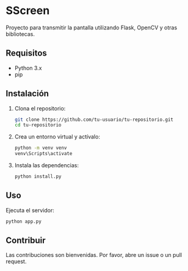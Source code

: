 # SScreen

Proyecto para transmitir la pantalla utilizando Flask, OpenCV y otras bibliotecas.

## Requisitos

- Python 3.x
- pip

## Instalación

1. Clona el repositorio:
    ```sh
    git clone https://github.com/tu-usuario/tu-repositorio.git
    cd tu-repositorio
    ```

2. Crea un entorno virtual y actívalo:
    ```sh
    python -m venv venv
    venv\Scripts\activate
    ```

3. Instala las dependencias:
    ```sh
    python install.py
    ```

## Uso

Ejecuta el servidor:
```sh
python app.py
```

## Contribuir

Las contribuciones son bienvenidas. Por favor, abre un issue o un pull request.